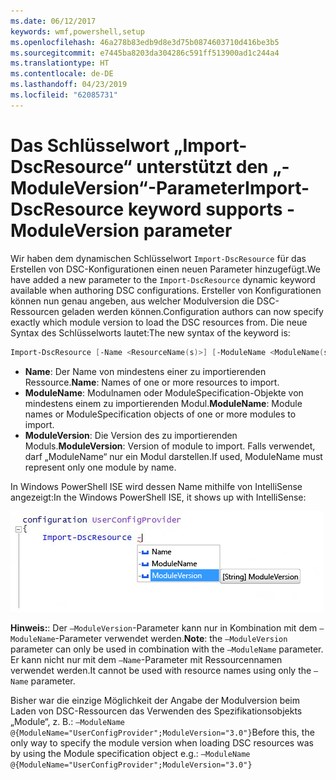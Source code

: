 ```yaml
---
ms.date: 06/12/2017
keywords: wmf,powershell,setup
ms.openlocfilehash: 46a278b83edb9d8e3d75b0874603710d416be3b5
ms.sourcegitcommit: e7445ba8203da304286c591ff513900ad1c244a4
ms.translationtype: HT
ms.contentlocale: de-DE
ms.lasthandoff: 04/23/2019
ms.locfileid: "62085731"
---
```

# <a name="import-dscresource-keyword-supports--moduleversion-parameter"></a><span data-ttu-id="dd682-102">Das Schlüsselwort „Import-DscResource“ unterstützt den „-ModuleVersion“-Parameter</span><span class="sxs-lookup"><span data-stu-id="dd682-102">Import-DscResource keyword supports -ModuleVersion parameter</span></span>

<span data-ttu-id="dd682-103">Wir haben dem dynamischen Schlüsselwort `Import-DscResource` für das Erstellen von DSC-Konfigurationen einen neuen Parameter hinzugefügt.</span><span class="sxs-lookup"><span data-stu-id="dd682-103">We have added a new parameter to the `Import-DscResource` dynamic keyword available when authoring DSC configurations.</span></span> <span data-ttu-id="dd682-104">Ersteller von Konfigurationen können nun genau angeben, aus welcher Modulversion die DSC-Ressourcen geladen werden können.</span><span class="sxs-lookup"><span data-stu-id="dd682-104">Configuration authors can now specify exactly which module version to load the DSC resources from.</span></span> <span data-ttu-id="dd682-105">Die neue Syntax des Schlüsselworts lautet:</span><span class="sxs-lookup"><span data-stu-id="dd682-105">The new syntax of the keyword is:</span></span>

```powershell
Import-DscResource [-Name <ResourceName(s)>] [-ModuleName <ModuleName(s)>] [-ModuleVersion <ModuleVersion>]
```

* <span data-ttu-id="dd682-106">**Name**: Der Name von mindestens einer zu importierenden Ressource.</span><span class="sxs-lookup"><span data-stu-id="dd682-106">**Name**: Names of one or more resources to import.</span></span>
* <span data-ttu-id="dd682-107">**ModuleName**: Modulnamen oder ModuleSpecification-Objekte von mindestens einem zu importierenden Modul.</span><span class="sxs-lookup"><span data-stu-id="dd682-107">**ModuleName**: Module names or ModuleSpecification objects of one or more modules to import.</span></span>
* <span data-ttu-id="dd682-108">**ModuleVersion**: Die Version des zu importierenden Moduls.</span><span class="sxs-lookup"><span data-stu-id="dd682-108">**ModuleVersion**: Version of module to import.</span></span> <span data-ttu-id="dd682-109">Falls verwendet, darf „ModuleName“ nur ein Modul darstellen.</span><span class="sxs-lookup"><span data-stu-id="dd682-109">If used, ModuleName must represent only one module by name.</span></span>

<span data-ttu-id="dd682-110">In Windows PowerShell ISE wird dessen Name mithilfe von IntelliSense angezeigt:</span><span class="sxs-lookup"><span data-stu-id="dd682-110">In the Windows PowerShell ISE, it shows up with IntelliSense:</span></span>

![](../images/Import-DscResource-Modversion.jpg)

<span data-ttu-id="dd682-111">**Hinweis:**: Der `–ModuleVersion`-Parameter kann nur in Kombination mit dem `–ModuleName`-Parameter verwendet werden.</span><span class="sxs-lookup"><span data-stu-id="dd682-111">**Note**: the `–ModuleVersion` parameter can only be used in combination with the `–ModuleName` parameter.</span></span> <span data-ttu-id="dd682-112">Er kann nicht nur mit dem `–Name`-Parameter mit Ressourcennamen verwendet werden.</span><span class="sxs-lookup"><span data-stu-id="dd682-112">It cannot be used with resource names using only the `–Name` parameter.</span></span>

<span data-ttu-id="dd682-113">Bisher war die einzige Möglichkeit der Angabe der Modulversion beim Laden von DSC-Ressourcen das Verwenden des Spezifikationsobjekts „Module“, z. B.: `–ModuleName @{ModuleName="UserConfigProvider";ModuleVersion="3.0"}`</span><span class="sxs-lookup"><span data-stu-id="dd682-113">Before this, the only way to specify the module version when loading DSC resources was by using the Module specification object e.g.: `–ModuleName @{ModuleName="UserConfigProvider";ModuleVersion="3.0"}`</span></span>
